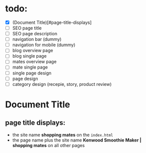 # todo:

* [x] (Document Title)[#page-title-displays]
* [ ] SEO page title 
* [ ] SEO page description
* [ ] navigation bar (dummy)
* [ ] navigation for mobile (dummy)
* [ ] blog overview page
* [ ] blog single page
* [ ] mates overview page
* [ ] mate single page
* [ ] single page design
* [ ] page design
* [ ] category design (recepie, story, product review)

# Document Title

## page title displays:
+ the site name **shopping mates** on the `index.html`
+ the page name plus the site name **Kenwood Smoothie Maker | shopping mates** on all other pages
